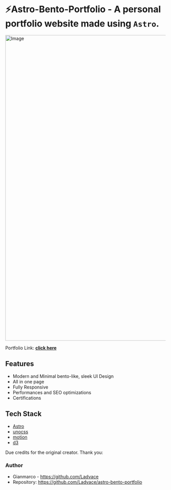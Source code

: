 # ⚡️Astro-Bento-Portfolio - A personal portfolio website made using `Astro`.

<img width="1428" height="959" alt="Image" src="https://github.com/user-attachments/assets/d304bc60-5e85-4398-a584-cb701a1f9c0b" />

Portfolio Link: **[click here](https://vinicius.vitrinid.com.br/)**

## Features
- Modern and Minimal bento-like, sleek UI Design
- All in one page
- Fully Responsive
- Performances and SEO optimizations
- Certifications

## Tech Stack
- [Astro](https://astro.build)
- [unocss](https://unocss.dev/)
- [motion](https://motion.dev/)
- [d3](https://d3js.org/)


Due credits for the original creator. Thank you:
### Author 
- Gianmarco - https://github.com/Ladvace
- Repository: https://github.com/Ladvace/astro-bento-portfolio
